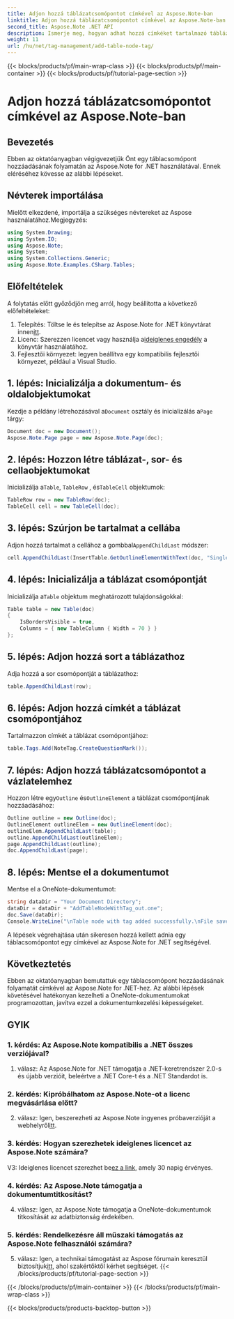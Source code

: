 ```yaml
---
title: Adjon hozzá táblázatcsomópontot címkével az Aspose.Note-ban
linktitle: Adjon hozzá táblázatcsomópontot címkével az Aspose.Note-ban
second_title: Aspose.Note .NET API
description: Ismerje meg, hogyan adhat hozzá címkéket tartalmazó táblázatokat az Aspose.Note for .NET-hez. Programozottan javítsa dokumentumkezelési készségeit.
weight: 11
url: /hu/net/tag-management/add-table-node-tag/
---
```


{{< blocks/products/pf/main-wrap-class >}}
{{< blocks/products/pf/main-container >}}
{{< blocks/products/pf/tutorial-page-section >}}

# Adjon hozzá táblázatcsomópontot címkével az Aspose.Note-ban

## Bevezetés

Ebben az oktatóanyagban végigvezetjük Önt egy táblacsomópont hozzáadásának folyamatán az Aspose.Note for .NET használatával. Ennek eléréséhez kövesse az alábbi lépéseket.

## Névterek importálása

Mielőtt elkezdené, importálja a szükséges névtereket az Aspose használatához.Megjegyzés:

```csharp
using System.Drawing;
using System.IO;
using Aspose.Note;
using System;
using System.Collections.Generic;
using Aspose.Note.Examples.CSharp.Tables;
```

## Előfeltételek

A folytatás előtt győződjön meg arról, hogy beállította a következő előfeltételeket:

1.  Telepítés: Töltse le és telepítse az Aspose.Note for .NET könyvtárat innen[itt](https://releases.aspose.com/note/net/).
2.  Licenc: Szerezzen licencet vagy használja a[ideiglenes engedély](https://purchase.aspose.com/temporary-license/) a könyvtár használatához.
3. Fejlesztői környezet: legyen beállítva egy kompatibilis fejlesztői környezet, például a Visual Studio.

## 1. lépés: Inicializálja a dokumentum- és oldalobjektumokat

 Kezdje a példány létrehozásával a`Document` osztály és inicializálás a`Page` tárgy:

```csharp
Document doc = new Document();
Aspose.Note.Page page = new Aspose.Note.Page(doc);
```

## 2. lépés: Hozzon létre táblázat-, sor- és cellaobjektumokat

 Inicializálja a`Table`, `TableRow` , és`TableCell` objektumok:

```csharp
TableRow row = new TableRow(doc);
TableCell cell = new TableCell(doc);
```

## 3. lépés: Szúrjon be tartalmat a cellába

 Adjon hozzá tartalmat a cellához a gombbal`AppendChildLast` módszer:

```csharp
cell.AppendChildLast(InsertTable.GetOutlineElementWithText(doc, "Single cell."));
```

## 4. lépés: Inicializálja a táblázat csomópontját

 Inicializálja a`Table` objektum meghatározott tulajdonságokkal:

```csharp
Table table = new Table(doc)
{
    IsBordersVisible = true,
    Columns = { new TableColumn { Width = 70 } }
};
```

## 5. lépés: Adjon hozzá sort a táblázathoz

Adja hozzá a sor csomópontját a táblázathoz:

```csharp
table.AppendChildLast(row);
```

## 6. lépés: Adjon hozzá címkét a táblázat csomópontjához

Tartalmazzon címkét a táblázat csomópontjához:

```csharp
table.Tags.Add(NoteTag.CreateQuestionMark());
```

## 7. lépés: Adjon hozzá táblázatcsomópontot a vázlatelemhez

 Hozzon létre egy`Outline` és`OutlineElement` a táblázat csomópontjának hozzáadásához:

```csharp
Outline outline = new Outline(doc);
OutlineElement outlineElem = new OutlineElement(doc);
outlineElem.AppendChildLast(table);
outline.AppendChildLast(outlineElem);
page.AppendChildLast(outline);
doc.AppendChildLast(page);
```

## 8. lépés: Mentse el a dokumentumot

Mentse el a OneNote-dokumentumot:

```csharp
string dataDir = "Your Document Directory";
dataDir = dataDir + "AddTableNodeWithTag_out.one";
doc.Save(dataDir);
Console.WriteLine("\nTable node with tag added successfully.\nFile saved at " + dataDir);
```

A lépések végrehajtása után sikeresen hozzá kellett adnia egy táblacsomópontot egy címkével az Aspose.Note for .NET segítségével.

## Következtetés

Ebben az oktatóanyagban bemutattuk egy táblacsomópont hozzáadásának folyamatát címkével az Aspose.Note for .NET-hez. Az alábbi lépések követésével hatékonyan kezelheti a OneNote-dokumentumokat programozottan, javítva ezzel a dokumentumkezelési képességeket.

## GYIK

### 1. kérdés: Az Aspose.Note kompatibilis a .NET összes verziójával?

1. válasz: Az Aspose.Note for .NET támogatja a .NET-keretrendszer 2.0-s és újabb verzióit, beleértve a .NET Core-t és a .NET Standardot is.

### 2. kérdés: Kipróbálhatom az Aspose.Note-ot a licenc megvásárlása előtt?

 2. válasz: Igen, beszerezheti az Aspose.Note ingyenes próbaverzióját a webhelyről[itt](https://releases.aspose.com/).

### 3. kérdés: Hogyan szerezhetek ideiglenes licencet az Aspose.Note számára?

 V3: Ideiglenes licencet szerezhet be[ez a link](https://purchase.aspose.com/temporary-license/), amely 30 napig érvényes.

### 4. kérdés: Az Aspose.Note támogatja a dokumentumtitkosítást?

4. válasz: Igen, az Aspose.Note támogatja a OneNote-dokumentumok titkosítását az adatbiztonság érdekében.

### 5. kérdés: Rendelkezésre áll műszaki támogatás az Aspose.Note felhasználói számára?

 5. válasz: Igen, a technikai támogatást az Aspose fórumain keresztül biztosítjuk[itt](https://forum.aspose.com/c/note/28), ahol szakértőktől kérhet segítséget.
{{< /blocks/products/pf/tutorial-page-section >}}

{{< /blocks/products/pf/main-container >}}
{{< /blocks/products/pf/main-wrap-class >}}

{{< blocks/products/products-backtop-button >}}
